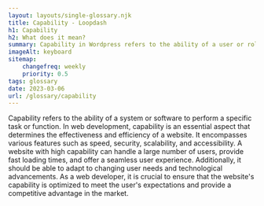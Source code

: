 ```yaml
--- 
layout: layouts/single-glossary.njk
title: Capability - Loopdash
h1: Capability
h2: What does it mean?
summary: Capability in Wordpress refers to the ability of a user or role to perform specific actions or access certain features within the platform.
imageAlt: keyboard
sitemap:
	changefreq: weekly
	priority: 0.5
tags: glossary
date: 2023-03-06
url: /glossary/capability
---
```


Capability refers to the ability of a system or software to perform a specific task or function. In web development, capability is an essential aspect that determines the effectiveness and efficiency of a website. It encompasses various features such as speed, security, scalability, and accessibility. A website with high capability can handle a large number of users, provide fast loading times, and offer a seamless user experience. Additionally, it should be able to adapt to changing user needs and technological advancements. As a web developer, it is crucial to ensure that the website's capability is optimized to meet the user's expectations and provide a competitive advantage in the market.